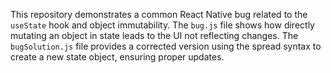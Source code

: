 This repository demonstrates a common React Native bug related to the `useState` hook and object immutability.  The `bug.js` file shows how directly mutating an object in state leads to the UI not reflecting changes. The `bugSolution.js` file provides a corrected version using the spread syntax to create a new state object, ensuring proper updates.
